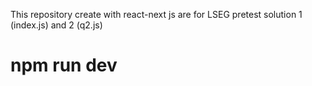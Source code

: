 This repository create with react-next js are for LSEG pretest solution 1 (index.js) and 2 (q2.js)

# npm run dev

